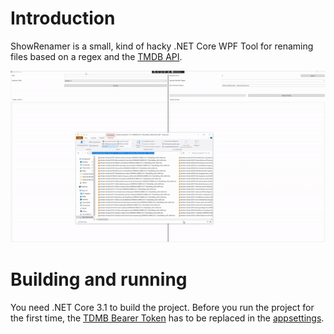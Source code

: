 # Introduction 
ShowRenamer is a small, kind of hacky .NET Core WPF Tool for renaming files based on a regex and the [TMDB API](https://developers.themoviedb.org/3/getting-started/introduction).

![Introduction GIF](./docs/imgs/ShowRenamer.gif)

# Building and running
You need .NET Core 3.1 to build the project.
Before you run the project for the first time, the [TDMB Bearer Token](https://developers.themoviedb.org/3/getting-started/authentication) has to be replaced in the [appsettings](../src/ShowRenamer/appsettings.json).